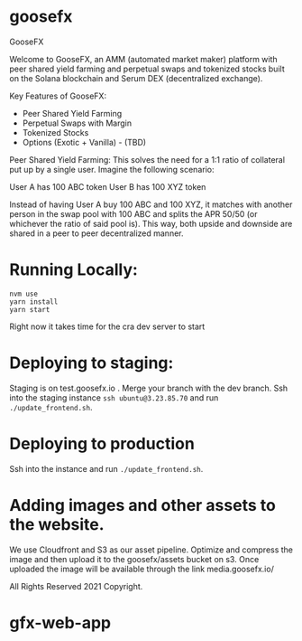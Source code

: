 # goosefx
GooseFX

Welcome to GooseFX, an AMM (automated market maker) platform with peer shared yield farming and perpetual swaps and tokenized stocks built on the Solana blockchain and Serum DEX (decentralized exchange).

Key Features of GooseFX:
- Peer Shared Yield Farming
- Perpetual Swaps with Margin
- Tokenized Stocks
- Options (Exotic + Vanilla) - (TBD)

Peer Shared Yield Farming:
This solves the need for a 1:1 ratio of collateral put up by a single user. Imagine the following scenario:

User A has 100 ABC token
User B has 100 XYZ token

Instead of having User A buy 100 ABC and 100 XYZ, it matches with another person in the swap pool with 100 ABC and splits the APR 50/50 (or whichever the ratio of said pool is). This way, both upside and downside are shared in a peer to peer decentralized manner.

# Running Locally:
```
nvm use
yarn install 
yarn start 
```
Right now it takes time for the cra dev server to start

# Deploying to staging:
Staging is on test.goosefx.io .
Merge your branch with the dev branch.
Ssh into the staging instance ```ssh ubuntu@3.23.85.70``` and run ``` ./update_frontend.sh ```. 

# Deploying to production
Ssh into the instance and run ``` ./update_frontend.sh ```.

# Adding images and other assets to the website.
We use Cloudfront and S3 as our asset pipeline. Optimize and compress the image and then upload it to the goosefx/assets bucket on s3. Once uploaded the image will be available through the link media.goosefx.io/<image-name> 


All Rights Reserved 2021 Copyright.
# gfx-web-app
